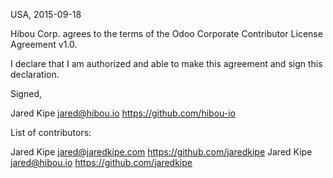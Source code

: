 USA, 2015-09-18

Hibou Corp. agrees to the terms of the Odoo Corporate 
Contributor License Agreement v1.0.

I declare that I am authorized and able to make this agreement and sign this 
declaration.

Signed,

Jared Kipe jared@hibou.io https://github.com/hibou-io

List of contributors:

Jared Kipe jared@jaredkipe.com https://github.com/jaredkipe
Jared Kipe jared@hibou.io https://github.com/jaredkipe
